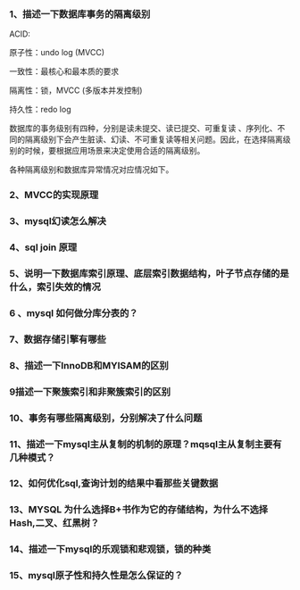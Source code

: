 ### 1、描述一下数据库事务的隔离级别

ACID:

原子性：undo log (MVCC)

一致性：最核心和最本质的要求

隔离性：锁，MVCC (多版本并发控制)

持久性：redo log

数据库的事务级别有四种，分别是读未提交、读已提交、可重复读 、序列化、不同的隔离级别下会产生脏读、幻读、不可重复读等相关问题。因此，在选择隔离级别的时候，要根据应用场景来决定使用合适的隔离级别。

各种隔离级别和数据库异常情况对应情况如下。

### 2、MVCC的实现原理

### 3、mysql幻读怎么解决

### 4、sql join 原理

### 5、说明一下数据库索引原理、底层索引数据结构，叶子节点存储的是什么，索引失效的情况

### 6 、mysql 如何做分库分表的？

### 7、数据存储引擎有哪些

### 8、描述一下InnoDB和MYISAM的区别

### 9描述一下聚簇索引和非聚簇索引的区别

### 10、事务有哪些隔离级别，分别解决了什么问题

### 11、描述一下mysql主从复制的机制的原理？mqsql主从复制主要有几种模式？

### 12、如何优化sql,查询计划的结果中看那些关键数据

###  13、MYSQL 为什么选择B+书作为它的存储结构，为什么不选择Hash,二叉、红黑树？

### 14、描述一下mysql的乐观锁和悲观锁，锁的种类

###  15、mysql原子性和持久性是怎么保证的？







